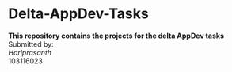# Delta-AppDev-Tasks
**This repository contains the projects for the delta AppDev tasks**  
Submitted by:  
   *Hariprasanth*  
    103116023
